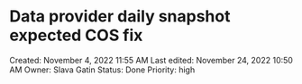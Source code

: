 # Data provider daily snapshot expected COS fix

Created: November 4, 2022 11:55 AM
Last edited: November 24, 2022 10:50 AM
Owner: Slava Gatin
Status: Done
Priority: high